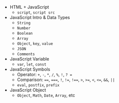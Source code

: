 * HTML + JavaScript
  * `script`, `script src`
* JavaScript Intro & Data Types
  * `String`
  * `Number`
  * `Boolean`
  * `Array`
  * `Object`, `key`, `value`
  * `JSON`
  * `Comments`
* JavaScript Variable
  * `var`, `let`, `const`
* JavaScript Symbols
  * Operator: `+`, `-`, `*`, `/`, `%`, `!`, `? =`
  * Comparison: `==`, `===`, `!`, `!=`, `!==`, `>`, `>=`, `<`, `<=`, `&&`, `||`
  * `eval`, `postfix`, `prefix`
* JavaScript Object
  * `Object`, `Math`, `Date`, `Array`, etc
